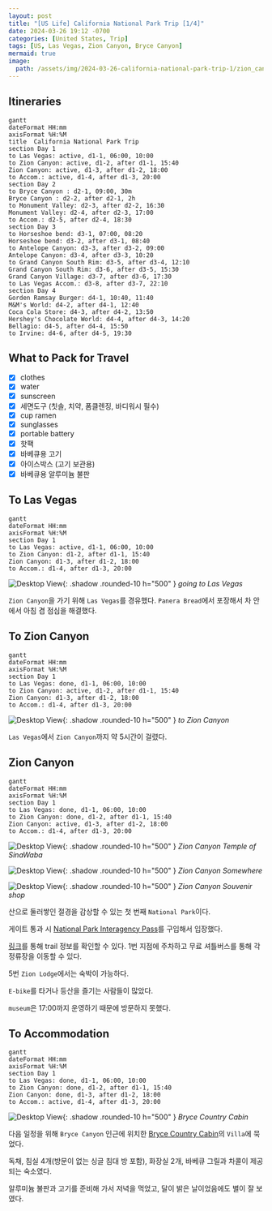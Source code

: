 ```yaml
---
layout: post
title: "[US Life] California National Park Trip [1/4]"
date: 2024-03-26 19:12 -0700
categories: [United States, Trip]
tags: [US, Las Vegas, Zion Canyon, Bryce Canyon]
mermaid: true
image:
  path: /assets/img/2024-03-26-california-national-park-trip-1/zion_canyon_somewhere.JPG
---
```


## Itineraries

```mermaid
gantt
dateFormat HH:mm
axisFormat %H:%M
title  California National Park Trip
section Day 1
to Las Vegas: active, d1-1, 06:00, 10:00
to Zion Canyon: active, d1-2, after d1-1, 15:40
Zion Canyon: active, d1-3, after d1-2, 18:00
to Accom.: active, d1-4, after d1-3, 20:00
section Day 2
to Bryce Canyon : d2-1, 09:00, 30m
Bryce Canyon : d2-2, after d2-1, 2h
to Monument Valley: d2-3, after d2-2, 16:30
Monument Valley: d2-4, after d2-3, 17:00
to Accom.: d2-5, after d2-4, 18:30
section Day 3
to Horseshoe bend: d3-1, 07:00, 08:20
Horseshoe bend: d3-2, after d3-1, 08:40
to Antelope Canyon: d3-3, after d3-2, 09:00
Antelope Canyon: d3-4, after d3-3, 10:20
to Grand Canyon South Rim: d3-5, after d3-4, 12:10
Grand Canyon South Rim: d3-6, after d3-5, 15:30
Grand Canyon Village: d3-7, after d3-6, 17:30
to Las Vegas Accom.: d3-8, after d3-7, 22:10
section Day 4
Gorden Ramsay Burger: d4-1, 10:40, 11:40
M&M's World: d4-2, after d4-1, 12:40
Coca Cola Store: d4-3, after d4-2, 13:50
Hershey's Chocolate World: d4-4, after d4-3, 14:20
Bellagio: d4-5, after d4-4, 15:50
to Irvine: d4-6, after d4-5, 19:30
```

## What to Pack for Travel

- [x] clothes
- [x] water
- [x] sunscreen
- [x] 세면도구 (칫솔, 치약, 폼클렌징, 바디워시 필수)
- [x] cup ramen
- [x] sunglasses
- [x] portable battery
- [x] 핫팩
- [x] 바베큐용 고기
- [x] 아이스박스 (고기 보관용)
- [x] 바베큐용 알루미늄 불판

## To Las Vegas

```mermaid
gantt
dateFormat HH:mm
axisFormat %H:%M
section Day 1
to Las Vegas: active, d1-1, 06:00, 10:00
to Zion Canyon: d1-2, after d1-1, 15:40
Zion Canyon: d1-3, after d1-2, 18:00
to Accom.: d1-4, after d1-3, 20:00
```

![Desktop View](/assets/img/2024-03-26-california-national-park-trip-1/going_to_las_vegas.JPG){: .shadow .rounded-10 h="500" }
_going to Las Vegas_

`Zion Canyon`을 가기 위해 `Las Vegas`를 경유했다. `Panera Bread`에서 포장해서 차 안에서 아침 겸 점심을 해결했다.

## To Zion Canyon

```mermaid
gantt
dateFormat HH:mm
axisFormat %H:%M
section Day 1
to Las Vegas: done, d1-1, 06:00, 10:00
to Zion Canyon: active, d1-2, after d1-1, 15:40
Zion Canyon: d1-3, after d1-2, 18:00
to Accom.: d1-4, after d1-3, 20:00
```

![Desktop View](/assets/img/2024-03-26-california-national-park-trip-1/to_zion_canyon.JPG){: .shadow .rounded-10 h="500" }
_to Zion Canyon_

`Las Vegas`에서 `Zion Canyon`까지 약 5시간이 걸렸다.

## Zion Canyon

```mermaid
gantt
dateFormat HH:mm
axisFormat %H:%M
section Day 1
to Las Vegas: done, d1-1, 06:00, 10:00
to Zion Canyon: done, d1-2, after d1-1, 15:40
Zion Canyon: active, d1-3, after d1-2, 18:00
to Accom.: d1-4, after d1-3, 20:00
```

![Desktop View](/assets/img/2024-03-26-california-national-park-trip-1/zion_canyon_temple_of_sinawaba.JPG){: .shadow .rounded-10 h="500" }
_Zion Canyon Temple of SinaWaba_

![Desktop View](/assets/img/2024-03-26-california-national-park-trip-1/zion_canyon_somewhere.JPG){: .shadow .rounded-10 h="500" }
_Zion Canyon Somewhere_

![Desktop View](/assets/img/2024-03-26-california-national-park-trip-1/zion_canyon_souvenir_shop.JPG){: .shadow .rounded-10 h="500" }
_Zion Canyon Souvenir shop_

산으로 둘러쌓인 절경을 감상할 수 있는 첫 번째 `National Park`이다.

게이트 통과 시 [National Park Interagency Pass][nationalparkpass]를 구입해서 입장했다.

[링크][zioncanyontrail]를 통해 trail 정보를 확인할 수 있다. 1번 지점에 주차하고 무료 셔틀버스를 통해 각 정류장을 이동할 수 있다.

5번 `Zion Lodge`에서는 숙박이 가능하다.

`E-bike`를 타거나 등산을 즐기는 사람들이 많았다.

`museum`은 17:00까지 운영하기 때문에 방문하지 못했다.

## To Accommodation

```mermaid
gantt
dateFormat HH:mm
axisFormat %H:%M
section Day 1
to Las Vegas: done, d1-1, 06:00, 10:00
to Zion Canyon: done, d1-2, after d1-1, 15:40
Zion Canyon: done, d1-3, after d1-2, 18:00
to Accom.: active, d1-4, after d1-3, 20:00
```

![Desktop View](/assets/img/2024-03-26-california-national-park-trip-1/bryce_country_cabin.JPG){: .shadow .rounded-10 h="500" }
_Bryce Country Cabin_

다음 일정을 위해 `Bryce Canyon` 인근에 위치한 [Bryce Country Cabin][brycecountrycabin]의 `Villa`에 묵었다.

독채, 침실 4개(방문이 없는 싱글 침대 방 포함), 화장실 2개, 바베큐 그릴과 차콜이 제공되는 숙소였다.

알루미늄 불판과 고기를 준비해 가서 저녁을 먹었고, 달이 밝은 날이었음에도 별이 잘 보였다.

[zioncanyontrail]: https://www.nps.gov/zion/planyourvisit/zion-canyon-trail-descriptions.htm
[nationalparkpass]: https://www.nps.gov/planyourvisit/pickup-pass-locations.htm
[brycecountrycabin]: https://www.expedia.com/Tropic-Hotels-Bryce-Country-Cabins.h5385158.Hotel-Information?locale=en_US&siteid=1&semcid=US.UB.GOOGLE.PT-c-EN.HOTEL&semdtl=a115095937557.b1128911123373.g1kwd-538677591.e1c.m1Cj0KCQjwzZmwBhD8ARIsAH4v1gUG9J_ZgHg633k273s7Chtdp3QBH2FXJIluAUtVvYfEF_VPrQGNwZYaAvezEALw_wcB.r187068b9132053d809132ec7d32a4cf9853ef2a6b32999b3fbdad73ed62a2fe7d.c1.j19031523.k1.d1651457185545.h1p.i1.l1.n1.o1.p1.q1.s1.t1.x1.f1.u1.v1.w1&gad_source=1&gclid=Cj0KCQjwzZmwBhD8ARIsAH4v1gUG9J_ZgHg633k273s7Chtdp3QBH2FXJIluAUtVvYfEF_VPrQGNwZYaAvezEALw_wcB
